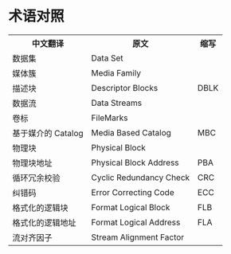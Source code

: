 # 术语对照

<table>
  <tr>
    <th>中文翻译</th><th>原文</th><th>缩写</th>
  </tr>
  <tr>
    <td>数据集</td><td>Data Set</td><td></td>
  </tr>
  <tr>
    <td>媒体簇</td><td>Media Family</td><td></td>
  </tr>
  <tr>
    <td>描述块</td><td>Descriptor Blocks</td><td>DBLK</td>
  </tr>
  <tr>
    <td>数据流</td><td>Data Streams</td><td></td>
  </tr>
  <tr>
    <td>卷标</td><td>FileMarks</td><td></td>
  </tr>
  <tr>
    <td>基于媒介的 Catalog</td><td>Media Based Catalog</td><td>MBC</td>
  </tr>
  <tr>
    <td>物理块</td><td>Physical Block</td><td></td>
  </tr>
  <tr>
    <td>物理块地址</td><td>Physical Block Address</td><td>PBA</td>
  </tr>
  <tr>
    <td>循环冗余校验</td><td>Cyclic Redundancy Check</td><td>CRC</td>
  </tr>
  <tr>
    <td>纠错码</td><td>Error Correcting Code</td><td>ECC</td>
  </tr>
  <tr>
    <td>格式化的逻辑块</td><td>Format Logical Block</td><td>FLB</td>
  </tr>
  <tr>
    <td>格式化的逻辑地址</td><td>Format Logical Address</td><td>FLA</td>
  </tr>
  <tr>
    <td>流对齐因子</td><td>Stream Alignment Factor</td><td></td>
  </tr>
</table>
